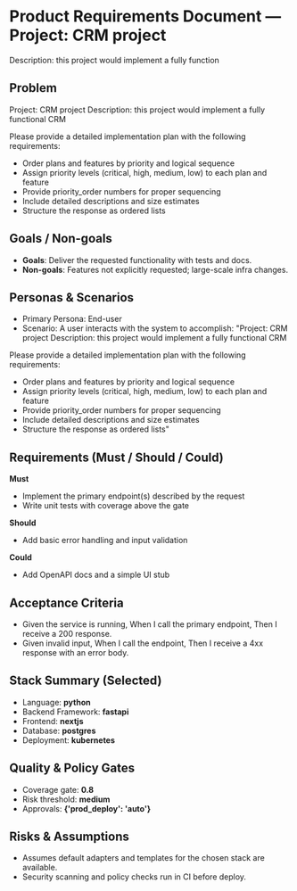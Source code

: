 # Product Requirements Document — Project: CRM project
Description: this project would implement a fully function

## Problem
Project: CRM project
Description: this project would implement a fully functional CRM

Please provide a detailed implementation plan with the following requirements:
- Order plans and features by priority and logical sequence
- Assign priority levels (critical, high, medium, low) to each plan and feature
- Provide priority_order numbers for proper sequencing
- Include detailed descriptions and size estimates
- Structure the response as ordered lists

## Goals / Non-goals
- **Goals**: Deliver the requested functionality with tests and docs.
- **Non-goals**: Features not explicitly requested; large-scale infra changes.

## Personas & Scenarios
- Primary Persona: End-user
- Scenario: A user interacts with the system to accomplish: "Project: CRM project
Description: this project would implement a fully functional CRM

Please provide a detailed implementation plan with the following requirements:
- Order plans and features by priority and logical sequence
- Assign priority levels (critical, high, medium, low) to each plan and feature
- Provide priority_order numbers for proper sequencing
- Include detailed descriptions and size estimates
- Structure the response as ordered lists"

## Requirements (Must / Should / Could)
**Must**
- Implement the primary endpoint(s) described by the request
- Write unit tests with coverage above the gate

**Should**
- Add basic error handling and input validation

**Could**
- Add OpenAPI docs and a simple UI stub

## Acceptance Criteria
- Given the service is running, When I call the primary endpoint, Then I receive a 200 response.
- Given invalid input, When I call the endpoint, Then I receive a 4xx response with an error body.

## Stack Summary (Selected)
- Language: **python**
- Backend Framework: **fastapi**
- Frontend: **nextjs**
- Database: **postgres**
- Deployment: **kubernetes**

## Quality & Policy Gates
- Coverage gate: **0.8**
- Risk threshold: **medium**
- Approvals: **{'prod_deploy': 'auto'}**

## Risks & Assumptions
- Assumes default adapters and templates for the chosen stack are available.
- Security scanning and policy checks run in CI before deploy.
